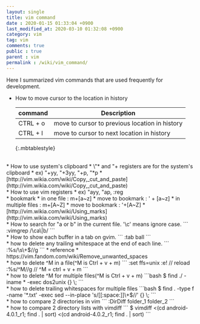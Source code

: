 ```yaml
---
layout: single
title: vim command
date : 2020-01-15 01:33:04 +0900
last_modified_at: 2020-03-10 01:32:08 +0900
category: vim
tag: vim
comments: true
public : true
parent : vim
permalink : /wiki/vim_command/
---
```


Here I summarized vim commands that are used frequently for development.
* How to move cursor to the location in history

    | command | Description |
    | ------- | ----------- |
    | CTRL + o | move to cursor to previous location in history |
    | CTRL + I | move to cursor to next location in history |
    {:.mbtablestyle}

<br />
* How to use system's clipboard
  * \"* and "+ registers are for the system's clipboard
      * ex) "+yy, "+3yy, "+p, "*p
  * [http://vim.wikia.com/wiki/Copy,_cut_and_paste](http://vim.wikia.com/wiki/Copy,_cut_and_paste)

<br />
* How to use vim registers
  * ex) "ayy, "ap, :reg

<br />
* bookmark
  * in one file : m+[a~z]
  * move to bookmark : '  + [a~z]
  * in multiple files : m+[A~Z]
  * move to bookmark : '+[A~Z]
  *  [http://vim.wikia.com/wiki/Using_marks](http://vim.wikia.com/wiki/Using_marks)

<br />
* How to search for "a or b" in the current file. '\c' means ignore case.
```
   :vimgrep /\ca\|b/ <CTRL-R><SHIFT-%>
```

<br />
* How to show each buffer in a tab on gvim.
```
   :tab ball
```

<br />
* how to delete any trailing whitespace at the end of each line.
```
  :%s/\s\+$//g
```
  * reference
    * https://vim.fandom.com/wiki/Remove_unwanted_spaces

<br />
* how to delete ^M in a file(^M is Ctrl + v + m)
```
   :set ffs=unix
   :e!                   // reload
   :%s/^M//g             // ^M = ctrl + v + m
```

<br />
* how to delete ^M for multiple files(^M is Ctrl + v + m)
 ```bash
    $ find ./ -iname * -exec dos2unix {} \;
 ```

<br />
* how to delete trailing whitespaces for multiple files
 ```bash
    $ find . -type f -name '*.txt' -exec sed --in-place 's/[[:space:]]\+$//' {} \;
 ```

<br />
* how to compare 2 directories in vim
```
   :DirDiff folder_1 folder_2
```

<br />
* how to compare 2 directory lists with vimdiff
```
   $ vimdiff <(cd android-4.0.1_r1; find . | sort) <(cd android-4.0.2_r1; find . | sort)
```
